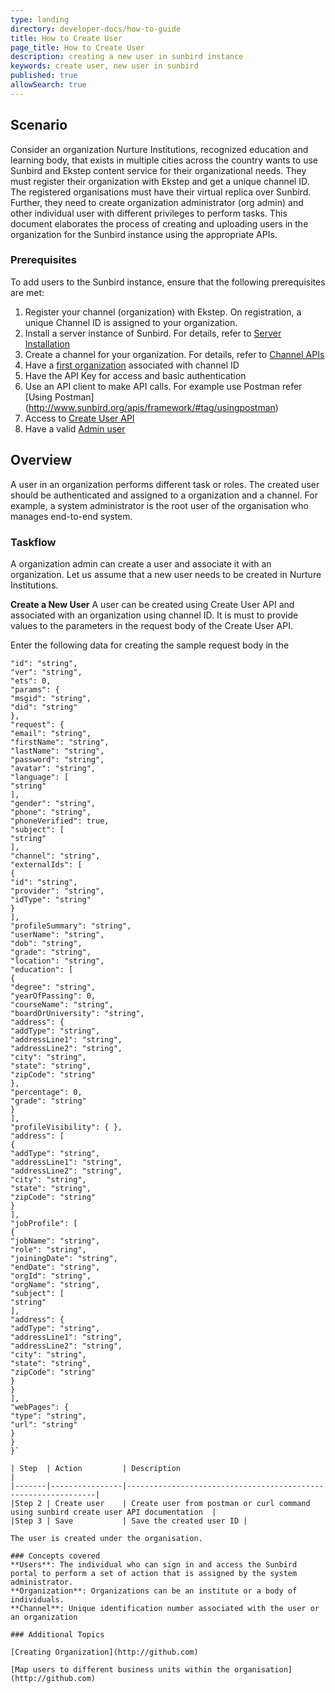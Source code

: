 ```yaml
---
type: landing
directory: developer-docs/how-to-guide
title: How to Create User
page_title: How to Create User
description: creating a new user in sunbird instance
keywords: create user, new user in sunbird
published: true
allowSearch: true
---
```

## Scenario

Consider an organization Nurture Institutions, recognized education and learning body, that exists in multiple cities across the country wants to use Sunbird and Ekstep content service for their organizational needs. They must register their organization with Ekstep and get a unique channel ID. The registered organisations must have their virtual replica over Sunbird. Further, they need to create organization administrator (org admin)   and other individual user with different privileges to perform tasks. This document elaborates the process of creating and uploading users in the organization for the Sunbird instance using the appropriate APIs.

### Prerequisites

To add users to the Sunbird instance, ensure that the following prerequisites are met:

1. Register your channel (organization) with Ekstep. On registration, a unique Channel ID is assigned to your organization. 
2. Install a server instance of Sunbird. For details, refer to [Server Installation](http://www.sunbird.org/developer-docs/installation/server_installation/)
3. Create a channel for your organization. For details, refer to [Channel APIs](http://www.sunbird.org/apis/framework/#tag/Channel-APIs)
4. Have a [first organization](http://www.sunbird.org/developer-docs/initialization) associated with channel ID
4. Have the API Key for access and basic authentication
5. Use an API client to make API calls. For example use Postman refer [Using Postman] (http://www.sunbird.org/apis/framework/#tag/usingpostman)
6. Access to [Create User API](http://www.sunbird.org/apis/userapi/#tag/User-APIs)
7. Have a valid [Admin user](http://www.sunbird.org/) 

## Overview

A user in an organization performs different task or roles. The created user should be authenticated and assigned to a organization and a channel. For example, a system administrator is the root user of the organisation who manages end-to-end system. 

### Taskflow
A organization admin can create a user and associate it with an organization. Let us assume that a new user needs to be created in  Nurture Institutions. 

**Create a New User** 
A user can be created using Create User API and associated with an organization using channel ID. It is must to provide values to the parameters in the request body of the Create User API. 

Enter the following data for creating the sample request body in the 



```{
"id": "string",
"ver": "string",
"ets": 0,
"params": {
"msgid": "string",
"did": "string"
},
"request": {
"email": "string",
"firstName": "string",
"lastName": "string",
"password": "string",
"avatar": "string",
"language": [
"string"
],
"gender": "string",
"phone": "string",
"phoneVerified": true,
"subject": [
"string"
],
"channel": "string",
"externalIds": [
{
"id": "string",
"provider": "string",
"idType": "string"
}
],
"profileSummary": "string",
"userName": "string",
"dob": "string",
"grade": "string",
"location": "string",
"education": [
{
"degree": "string",
"yearOfPassing": 0,
"courseName": "string",
"boardOrUniversity": "string",
"address": {
"addType": "string",
"addressLine1": "string",
"addressLine2": "string",
"city": "string",
"state": "string",
"zipCode": "string"
},
"percentage": 0,
"grade": "string"
}
],
"profileVisibility": { },
"address": [
{
"addType": "string",
"addressLine1": "string",
"addressLine2": "string",
"city": "string",
"state": "string",
"zipCode": "string"
}
],
"jobProfile": [
{
"jobName": "string",
"role": "string",
"joiningDate": "string",
"endDate": "string",
"orgId": "string",
"orgName": "string",
"subject": [
"string"
],
"address": {
"addType": "string",
"addressLine1": "string",
"addressLine2": "string",
"city": "string",
"state": "string",
"zipCode": "string"
}
}
],
"webPages": {
"type": "string",
"url": "string"
}
}
}`

| Step  | Action         | Description                                                   |
|-------|----------------|---------------------------------------------------------------|
|Step 2 | Create user    | Create user from postman or curl command using sunbird create user API documentation  | 
|Step 3 | Save           | Save the created user ID |

The user is created under the organisation. 

### Concepts covered
**Users**: The individual who can sign in and access the Sunbird portal to perform a set of action that is assigned by the system administrator.
**Organization**: Organizations can be an institute or a body of individuals. 
**Channel**: Unique identification number associated with the user or an organization

### Additional Topics

[Creating Organization](http://github.com)

[Map users to different business units within the organisation](http://github.com)

